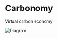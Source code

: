 # Carbonomy
Virtual carbon economy

![Diagram](https://github.com/DarrenZal/Carbonomy/blob/master/Diagram.png)
